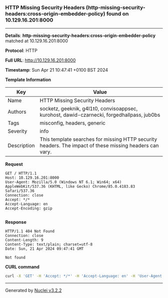 ### HTTP Missing Security Headers (http-missing-security-headers:cross-origin-embedder-policy) found on 10.129.16.201:8000

----
**Details**: **http-missing-security-headers:cross-origin-embedder-policy** matched at 10.129.16.201:8000

**Protocol**: HTTP

**Full URL**: http://10.129.16.201:8000

**Timestamp**: Sun Apr 21 10:47:41 +0100 BST 2024

**Template Information**

| Key | Value |
| --- | --- |
| Name | HTTP Missing Security Headers |
| Authors | socketz, geeknik, g4l1t0, convisoappsec, kurohost, dawid-czarnecki, forgedhallpass, jub0bs |
| Tags | misconfig, headers, generic |
| Severity | info |
| Description | This template searches for missing HTTP security headers. The impact of these missing headers can vary.<br> |

**Request**
```http
GET / HTTP/1.1
Host: 10.129.16.201:8000
User-Agent: Mozilla/5.0 (Windows NT 6.1; Win64; x64) AppleWebKit/537.36 (KHTML, like Gecko) Chrome/85.0.4183.83 Safari/537.36
Connection: close
Accept: */*
Accept-Language: en
Accept-Encoding: gzip


```

**Response**
```http
HTTP/1.1 404 Not Found
Connection: close
Content-Length: 9
Content-Type: text/plain; charset=utf-8
Date: Sun, 21 Apr 2024 09:47:41 GMT

Not found
```


**CURL command**
```sh
curl -X 'GET' -H 'Accept: */*' -H 'Accept-Language: en' -H 'User-Agent: Mozilla/5.0 (Windows NT 6.1; Win64; x64) AppleWebKit/537.36 (KHTML, like Gecko) Chrome/85.0.4183.83 Safari/537.36' 'http://10.129.16.201:8000'
```

----

Generated by [Nuclei v3.2.2](https://github.com/projectdiscovery/nuclei)